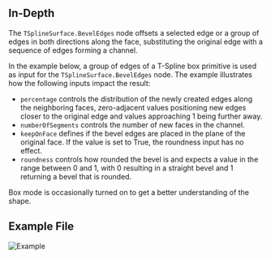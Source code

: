 ## In-Depth
The `TSplineSurface.BevelEdges` node offsets a selected edge or a group of edges in both directions along the face, substituting the original edge with a sequence of edges forming a channel.

In the example below, a group of edges of a T-Spline box primitive is used as input for the `TSplineSurface.BevelEdges` node. The example illustrates how the following inputs impact the result:
- `percentage` controls the distribution of the newly created edges along the neighboring faces, zero-adjacent values positioning new edges closer to the original edge and values approaching 1 being further away.
- `numberOfSegments` controls the number of new faces in the channel.
- `keepOnFace` defines if the bevel edges are placed in the plane of the original face. If the value is set to True, the roundness input has no effect.
- `roundness` controls how rounded the bevel is and expects a value in the range between 0 and 1, with 0 resulting in a straight bevel and 1 returning a bevel that is rounded.

Box mode is occasionally turned on to get a better understanding of the shape.


## Example File

![Example](./Autodesk.DesignScript.Geometry.TSpline.TSplineSurface.BevelEdges_img.gif)
